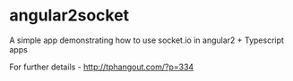# angular2socket
A simple app demonstrating how to use socket.io in angular2 + Typescript apps

For further details - http://tphangout.com/?p=334
